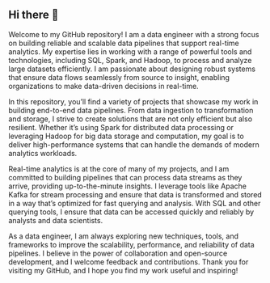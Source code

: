 ## Hi there 👋

Welcome to my GitHub repository! I am a data engineer with a strong focus on building reliable and scalable data pipelines that support real-time analytics. My expertise lies in working with a range of powerful tools and technologies, including SQL, Spark, and Hadoop, to process and analyze large datasets efficiently. I am passionate about designing robust systems that ensure data flows seamlessly from source to insight, enabling organizations to make data-driven decisions in real-time.

In this repository, you’ll find a variety of projects that showcase my work in building end-to-end data pipelines. From data ingestion to transformation and storage, I strive to create solutions that are not only efficient but also resilient. Whether it’s using Spark for distributed data processing or leveraging Hadoop for big data storage and computation, my goal is to deliver high-performance systems that can handle the demands of modern analytics workloads.

Real-time analytics is at the core of many of my projects, and I am committed to building pipelines that can process data streams as they arrive, providing up-to-the-minute insights. I leverage tools like Apache Kafka for stream processing and ensure that data is transformed and stored in a way that’s optimized for fast querying and analysis. With SQL and other querying tools, I ensure that data can be accessed quickly and reliably by analysts and data scientists.

As a data engineer, I am always exploring new techniques, tools, and frameworks to improve the scalability, performance, and reliability of data pipelines. I believe in the power of collaboration and open-source development, and I welcome feedback and contributions. Thank you for visiting my GitHub, and I hope you find my work useful and inspiring!
